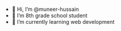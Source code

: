 - 👋 Hi, I’m @muneer-hussain
- 👀 I’m 8th grade school student
- 🌱 I’m currently learning web development
